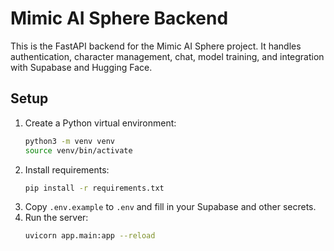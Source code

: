 # Mimic AI Sphere Backend

This is the FastAPI backend for the Mimic AI Sphere project. It handles authentication, character management, chat, model training, and integration with Supabase and Hugging Face.

## Setup

1. Create a Python virtual environment:
   ```bash
   python3 -m venv venv
   source venv/bin/activate
   ```
2. Install requirements:
   ```bash
   pip install -r requirements.txt
   ```
3. Copy `.env.example` to `.env` and fill in your Supabase and other secrets.
4. Run the server:
   ```bash
   uvicorn app.main:app --reload
   ``` 